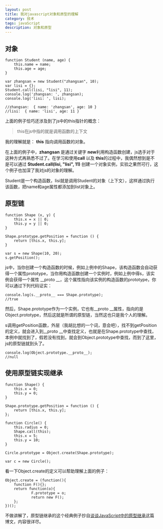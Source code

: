```yaml
---
layout: post
title: 我对javascript对象和原型的理解 
category: 技术
tags: javaScript
description: 对象和原型
---
```


## 对象

    function Student (name, age) {
        this.name = name;
        this.age = age;
    }

    var zhangsan = new Student("zhangsan", 10);
    var lisi = {};
    Student.call(lisi, "lisi", 11);
    console.log('zhangsan: ', zhangsan);
    console.log('lisi: ', lisi);

    //zhangsan:  { name: 'zhangsan', age: 10 }
    //lisi:  { name: 'lisi', age: 11 }

上面的例子恰巧还涉及到了js中的this指针的概念：

> this在js中指的就是调用函数的上下文

我的理解就是： **this** 指向调用函数的对象。

在上面的例子中，**zhangsan** 是通过关键字 **new**利用构造函数创建，js选手对于这种方式再熟悉不过了。在学习和使用**call** 以及 **this**的过程中，我偶然想到是不是可以通过 **Student.call(lisi, "lisi", 11)** 创建一个对象实例，实验之果然可行，这个例子也加深了我对js的对象的理解。

Student是一个构造函数，lisi就是调用Student的对象（上下文），这样通过执行该函数，把name和age属性都添加到list对象上。

## 原型链

    function Shape (x, y) {
        this.x = x || 0;
        this.y = y || 0;
    }

    Shape.prototype.getPosition = function () {
        return [this.x, this.y];
    }   

    var s = new Shape(10, 20);
    s.getPosition();

js中，当你创建一个构造函数的时候，例如上例中的Shape，该构造函数会自动获得一个属性prototype，当你用构造函数创建一个实例时，例如上例中得s，该实例会获得一个属性 __proto __，这个属性指向该实例的构造函数的prototype，你可以通过下列代码证实：

    console.log(s.__proto__ === Shape.prototype);
    //true

然后，Shape.prototype作为一个实例，它也有__proto __属性，指向的是 Object.prototype，然后这就是所谓的原型链，当然这也只是我个人的理解。

s调用getPosition函数，外层（我胡比想的一个词，意会吧），找不到getPosition的定义，就会进入到__proto __中查找定义，也就是在Shape.prototype中查找，本例中就找到了，假若没有找到，就会到Object.prototype中查找，而到了这里，js的原型链就到头了。

    console.log(Object.prototype.__proto__);
    //null

## 使用原型链实现继承

    function Shape() {
        this.x = 0;
        this.y = 0;
    }

    Shape.prototype.getPosition = function () {
        return [this.x, this.y];
    };

    function Circle() {
        this.radius = 0;
        Shape.call(this);
        this.x = 5;
        this.y = 10;
    }

    Circle.prototype = Object.create(Shape.prototype);

    var c = new Circle();

看一下Object.create的定义可以帮助理解上面的例子：

    Object.create = (function(){
        function F(){};
        return function(o){
                F.prototype = o;
                return new F();
        };
    })();   

不做讲解了，原型链继承的这个经典例子抄自[谈谈JavaScript中的原型继承](http://www.html-js.com/article/A-day-to-learn-to-talk-to-JavaScript-JavaScript-prototype-inheritance)这篇博文，内容很详尽。     







 
